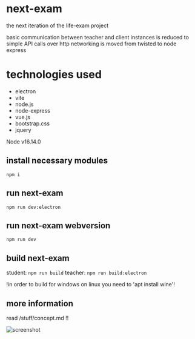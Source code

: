 # next-exam

the next iteration of the life-exam project

basic communication between teacher and client instances is reduced to simple API calls over http
networking is moved from twisted to node express

# technologies used
* electron
* vite
* node.js
* node-express
* vue.js
* bootstrap.css
* jquery


Node v16.14.0

## install necessary modules 

```npm i```

## run next-exam 

```npm run dev:electron```

## run next-exam webversion

```npm run dev```

## build next-exam 

student: 
```npm run build```
teacher:
```npm run build:electron```

!in order to build for windows on linux you need to 'apt install wine'!


## more information

read /stuff/concept.md !!






![screenshot](/teacher/packages/renderer/src/assets/img/screenshot.jpg)




